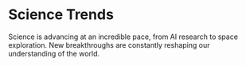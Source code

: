 # Science Trends
Science is advancing at an incredible pace, from AI research to space exploration. New breakthroughs are constantly reshaping our understanding of the world.
